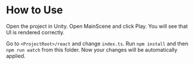 # How to Use

Open the project in Unity. Open MainScene and click Play. You will see that UI is rendered correctly.

Go to `<ProjectRoot>/react` and change `index.ts`. Run `npm install` and then `npm run watch` from this folder. Now your changes will be automatically applied.

